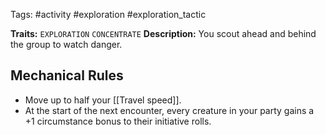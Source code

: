 Tags: #activity #exploration #exploration_tactic 

**Traits:** `EXPLORATION` `CONCENTRATE`
**Description:** You scout ahead and behind the group to watch danger.

## Mechanical Rules

- Move up to half your [[Travel speed]].
- At the start of the next encounter, every creature in your party gains a +1 circumstance bonus to their initiative rolls.
